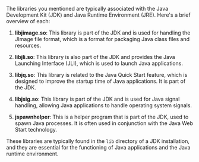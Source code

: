The libraries you mentioned are typically associated with the Java Development Kit (JDK) and Java Runtime Environment (JRE). Here's a brief overview of each:

1. **libjimage.so**: This library is part of the JDK and is used for handling the JImage file format, which is a format for packaging Java class files and resources.

2. **libjli.so**: This library is also part of the JDK and provides the Java Launching Interface (JLI), which is used to launch Java applications.

3. **libjq.so**: This library is related to the Java Quick Start feature, which is designed to improve the startup time of Java applications. It is part of the JDK.

4. **libjsig.so**: This library is part of the JDK and is used for Java signal handling, allowing Java applications to handle operating system signals.

5. **jspawnhelper**: This is a helper program that is part of the JDK, used to spawn Java processes. It is often used in conjunction with the Java Web Start technology.

These libraries are typically found in the `lib` directory of a JDK installation, and they are essential for the functioning of Java applications and the Java runtime environment.